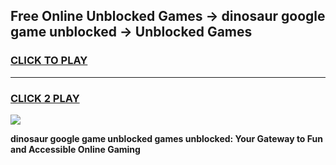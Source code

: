 
## Free Online Unblocked Games → dinosaur google game unblocked → Unblocked Games
<h3>
<a href="https://premium.freeplayer.one?title=dinosaur_google_game_unblocked&ref=21F">CLICK TO PLAY</a></h3>
<hr>

<h3>
<a href="https://premium.freeplayer.one?title=dinosaur_google_game_unblocked&ref=21F">CLICK 2 PLAY</a>
  
</h3>

<a href="https://premium.freeplayer.one?title=dinosaur_google_game_unblocked&ref=21F/"><img src="https://clearcache.store/games.png"></a>


**dinosaur google game unblocked games unblocked: Your Gateway to Fun and Accessible Online Gaming**
